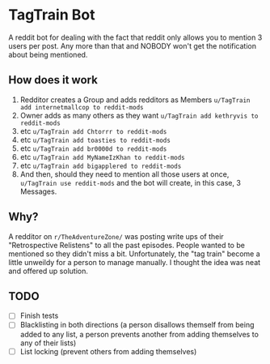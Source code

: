 # TagTrain Bot

A reddit bot for dealing with the fact that reddit only allows you to mention 3 users per post.  Any more than that
and NOBODY won't get the notification about being mentioned.

## How does it work

1. Redditor creates a Group and adds redditors as Members `u/TagTrain add internetmallcop to reddit-mods`
1. Owner adds as many others as they want `u/TagTrain add kethryvis to reddit-mods`
1. etc `u/TagTrain add Chtorrr to reddit-mods`
1. etc `u/TagTrain add toasties to reddit-mods`
1. etc `u/TagTrain add br0000d to reddit-mods`
1. etc `u/TagTrain add MyNameIzKhan to reddit-mods`
1. etc `u/TagTrain add bigapplered to reddit-mods`
1. And then, should they need to mention all those users at once, `u/TagTrain use reddit-mods` and the bot will create, in this case, 3 Messages.

## Why?

A redditor on `r/TheAdventureZone/` was posting write ups of their "Retrospective Relistens" to all the past episodes.
People wanted to be mentioned so they didn't miss a bit.  Unfortunately, the "tag train" become a little unweildy for a
person to manage manually.  I thought the idea was neat and offered up solution.


## TODO
- [ ] Finish tests
- [ ] Blacklisting in both directions (a person disallows themself from being added to any list, a person prevents another from adding themselves to any of their lists)
- [ ] List locking (prevent others from adding themselves)

